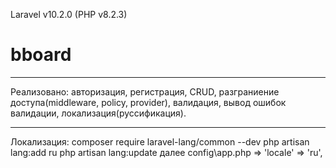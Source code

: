 Laravel v10.2.0 (PHP v8.2.3)
# bboard

----------------------------------------

Реализовано: авторизация, регистрация, CRUD, разграниение доступа(middleware, policy, provider), валидация, вывод ошибок валидации, локализация(руссификация). 

----------------------------------------

Локализация:
composer require laravel-lang/common --dev
php artisan lang:add ru
php artisan lang:update
далее config\app.php => 'locale' => 'ru',
